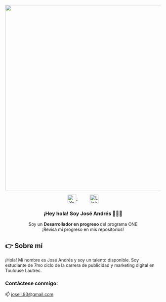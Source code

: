 <p align="center" width="300">
   <img align="center" width="600" src="https://media.giphy.com/media/DXEhN8IZsDWlRGw8LB/giphy-downsized-large.gif" />

<p align="center">
    <a href="https://www.behance.net/jose_andres_llancari" style="margin: 0 20px;">
      <img align="center" src="https://raw.githubusercontent.com/rahuldkjain/github-profile-readme-generator/master/src/images/icons/Social/behance.svg" alt="Youtube - Eduardo Fierro Pro" height="28px" width="28px" />
    </a>
    <a href="https://www.linkedin.com/in/jose-andres-llancari/" target="blank" style="margin: 0 20px;">
      <img align="center" src="https://upload.wikimedia.org/wikipedia/commons/thumb/c/ca/LinkedIn_logo_initials.png/640px-LinkedIn_logo_initials.png" alt="Linkedin - Eduardo Fierro Pro" height="28px" width="28px" />
    </a>
</p>

<h3 align="center">¡Hey hola! Soy José Andrés 👨🏻‍💻</h3>
<p align="center">Soy un <strong>Desarrollador en progreso </strong> del programa ONE <br />¡Revisa mi progreso en mis repositorios!</p>


## 👉 Sobre mí
¡Hola! Mi nombre es José Andrés y soy un talento disponible. Soy estudiante de 7mo ciclo de la carrera de publicidad y marketing digital en Toulouse Lautrec.

<h3 align="left">Contáctese conmigo:</h3>

📫 <a href="mailto:elcorreoquequieres@correo.com">josell.93@gmail.com</a>


